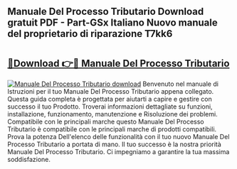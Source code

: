 ## Manuale Del Processo Tributario Download gratuit PDF - Part-GSx Italiano Nuovo manuale del proprietario di riparazione T7kk6

# <h2><a href="http://dfbemd.blite.top/?on=Manuale+Del+Processo+Tributario">🔗Download 👉🔴 Manuale Del Processo Tributario</a></h2>

[![Manuale Del Processo Tributario download](https://i.imgur.com/lujVjoI.png)](http://dfbemd.blite.top/?on=Manuale+Del+Processo+Tributario)
Benvenuto nel manuale di Istruzioni per il tuo Manuale Del Processo Tributario appena collegato. Questa guida completa è progettata per aiutarti a capire e gestire con successo il tuo Prodotto. Troverai informazioni dettagliate su funzioni, installazione, funzionamento, manutenzione e Risoluzione dei problemi. Compatibile con le principali marche questo Manuale Del Processo Tributario è compatibile con le principali marche di prodotti compatibili. Prova la potenza Dell'elenco delle funzionalità con il tuo nuovo Manuale Del Processo Tributario a portata di mano. Il tuo successo è la nostra priorità Manuale Del Processo Tributario. Ci impegniamo a garantire la tua massima soddisfazione.
